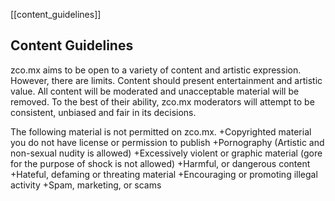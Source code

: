[[content_guidelines]]
## Content Guidelines

zco.mx aims to be open to a variety of content and artistic expression.
However, there are limits. Content should present entertainment and artistic
value. All content will be moderated and unacceptable material will be removed. To the best of their ability, zco.mx moderators will attempt to be consistent, unbiased and fair in its decisions.

The following material is not permitted on zco.mx.
+Copyrighted material you do not have license or permission to publish
+Pornography (Artistic and non-sexual nudity is allowed)
+Excessively violent or graphic material (gore for the purpose of shock is not allowed)
+Harmful, or dangerous content
+Hateful, defaming or threating material
+Encouraging or promoting illegal activity
+Spam, marketing, or scams
